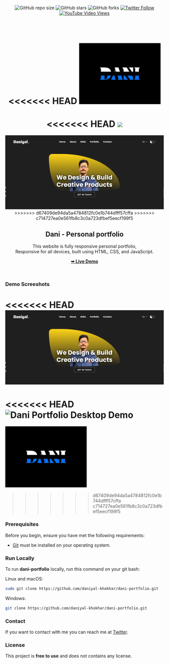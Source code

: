 <div align="center">
  
  ![GitHub repo size](https://img.shields.io/github/repo-size/daniyal-khokhar/dani-portfolio)
  ![GitHub stars](https://img.shields.io/github/stars/daniyal-khokhar/dani-portfolio?style=social)
  ![GitHub forks](https://img.shields.io/github/forks/daniyal-khokhar/dani-portfolio?style=social)
[![Twitter Follow](https://img.shields.io/twitter/follow/daniyal-khokhar_?style=social)](https://twitter.com/intent/follow?screen_name=daniyal-khokhar_)
  [![YouTube Video Views](https://img.shields.io/youtube/views/DdlVKS7MROY?style=social)](https://youtu.be/DdlVKS7MROY)

  <br />
  <br />
  
<<<<<<< HEAD
  <img src="./readme-images/project-logo.png" />
=======
<<<<<<< HEAD
  <img src="./readme-images/project-logo" />
=======
  <img src="./readme-images/desktop.png" />
>>>>>>> d67409de94da5a4784812fc0e1b744dfff57cffa
>>>>>>> c714727ea0e561fb8c3c0a723dfbef5eecf199f5

  <h2 align="center">Dani - Personal portfolio</h2>

  This website is fully responsive personal portfolio, <br />Responsive for all devices, built using HTML, CSS, and JavaScript.

  <a href="https://daniyal-khokhar.github.io/dani-portfolio/index.html"><strong>➥ Live Demo</strong></a>

</div>

<br />

### Demo Screeshots

<<<<<<< HEAD
![Dani Portfolio Desktop Demo](./readme-images/desktop.png "Desktop Demo")
=======
<<<<<<< HEAD
![Dani Portfolio Desktop Demo](./readme-images/desktop "Desktop Demo")
=======
![Dani Portfolio Desktop Demo](./readme-images/project-logo.png "Desktop Demo")
>>>>>>> d67409de94da5a4784812fc0e1b744dfff57cffa
>>>>>>> c714727ea0e561fb8c3c0a723dfbef5eecf199f5

### Prerequisites

Before you begin, ensure you have met the following requirements:

* [Git](https://git-scm.com/downloads "Download Git") must be installed on your operating system.

### Run Locally

To run **dani-portfolio** locally, run this command on your git bash:

Linux and macOS:

```bash
sudo git clone https://github.com/daniyal-khokhar/dani-portfolio.git
```

Windows:

```bash
git clone https://github.com/daniyal-khokhar/dani-portfolio.git
```

### Contact

If you want to contact with me you can reach me at [Twitter](https://www.twitter.com/daniyal-khokhar).

### License

This project is **free to use** and does not contains any license.
